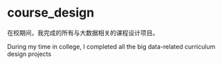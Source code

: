 # course_design
在校期间，我完成的所有与大数据相关的课程设计项目。

During my time in college, I completed all the big data-related curriculum design projects
